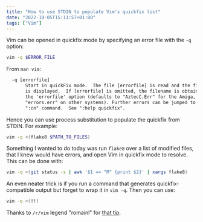 ```yaml
---
title: "How to use STDIN to populate Vim's quickfix list"
date: "2022-10-05T15:11:57+01:00"
tags: ["Vim"]
---
```


Vim can be opened in quickfix mode by specifying an error file with the `-q`
option:

```sh
vim -q $ERROR_FILE
```

From `man vim`:

```txt
  -q [errorfile]
       Start in quickFix mode.  The file [errorfile] is read and the first error
       is displayed.  If [errorfile] is omitted, the filename is obtained from
       the 'errorfile' option (defaults to "AztecC.Err" for the Amiga,
       "errors.err" on other systems). Further errors can be jumped to with the
       ":cn" command.  See ":help quickfix".
```

Hence you can use process substitution to populate the quickfix from STDIN. For
example:

```sh
vim -q <(flake8 $PATH_TO_FILES)
```

Something I wanted to do today was run `flake8` over a list of modified files,
that I knew would have errors, and open Vim in quickfix mode to resolve. This
can be done with:

```sh
vim -q <(git status -s | awk '$1 == "M" {print $2}' | xargs flake8)
```

An even neater trick is if you run a command that generates quickfix-compatible
output but forget to wrap it in `vim -q`. Then you can use:

```sh
vim -q <(!!)
```

Thanks to `/r/vim` legend "romainl" for [that tip][vim_comment].

[vim_comment]:
  https://www.reddit.com/r/vim/comments/7ieb3p/comment/dqy2vww/?utm_source=reddit&utm_medium=web2x&context=3
